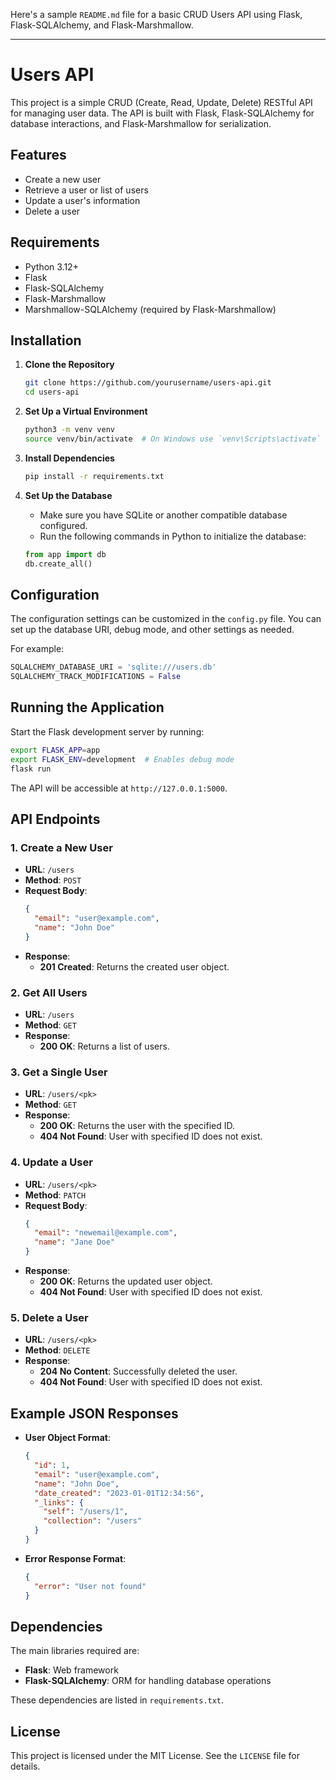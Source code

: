 Here's a sample `README.md` file for a basic CRUD Users API using Flask, Flask-SQLAlchemy, and Flask-Marshmallow.

---

# Users API

This project is a simple CRUD (Create, Read, Update, Delete) RESTful API for managing user data. The API is built with Flask, Flask-SQLAlchemy for database interactions, and Flask-Marshmallow for serialization.

## Features

- Create a new user
- Retrieve a user or list of users
- Update a user's information
- Delete a user

## Requirements

- Python 3.12+
- Flask
- Flask-SQLAlchemy
- Flask-Marshmallow
- Marshmallow-SQLAlchemy (required by Flask-Marshmallow)

## Installation

1. **Clone the Repository**
   ```bash
   git clone https://github.com/yourusername/users-api.git
   cd users-api
   ```

2. **Set Up a Virtual Environment**
   ```bash
   python3 -m venv venv
   source venv/bin/activate  # On Windows use `venv\Scripts\activate`
   ```

3. **Install Dependencies**
   ```bash
   pip install -r requirements.txt
   ```

4. **Set Up the Database**
   - Make sure you have SQLite or another compatible database configured.
   - Run the following commands in Python to initialize the database:

   ```python
   from app import db
   db.create_all()
   ```

## Configuration

The configuration settings can be customized in the `config.py` file. You can set up the database URI, debug mode, and other settings as needed.

For example:

```python
SQLALCHEMY_DATABASE_URI = 'sqlite:///users.db'
SQLALCHEMY_TRACK_MODIFICATIONS = False
```

## Running the Application

Start the Flask development server by running:

```bash
export FLASK_APP=app
export FLASK_ENV=development  # Enables debug mode
flask run
```

The API will be accessible at `http://127.0.0.1:5000`.

## API Endpoints

### 1. Create a New User

- **URL**: `/users`
- **Method**: `POST`
- **Request Body**:
  ```json
  {
    "email": "user@example.com",
    "name": "John Doe"
  }
  ```
- **Response**:
  - **201 Created**: Returns the created user object.

### 2. Get All Users

- **URL**: `/users`
- **Method**: `GET`
- **Response**:
  - **200 OK**: Returns a list of users.

### 3. Get a Single User

- **URL**: `/users/<pk>`
- **Method**: `GET`
- **Response**:
  - **200 OK**: Returns the user with the specified ID.
  - **404 Not Found**: User with specified ID does not exist.

### 4. Update a User

- **URL**: `/users/<pk>`
- **Method**: `PATCH`
- **Request Body**:
  ```json
  {
    "email": "newemail@example.com",
    "name": "Jane Doe"
  }
  ```
- **Response**:
  - **200 OK**: Returns the updated user object.
  - **404 Not Found**: User with specified ID does not exist.

### 5. Delete a User

- **URL**: `/users/<pk>`
- **Method**: `DELETE`
- **Response**:
  - **204 No Content**: Successfully deleted the user.
  - **404 Not Found**: User with specified ID does not exist.

## Example JSON Responses

- **User Object Format**:
  ```json
  {
    "id": 1,
    "email": "user@example.com",
    "name": "John Doe",
    "date_created": "2023-01-01T12:34:56",
    "_links": {
      "self": "/users/1",
      "collection": "/users"
    }
  }
  ```

- **Error Response Format**:
  ```json
  {
    "error": "User not found"
  }
  ```


## Dependencies

The main libraries required are:

- **Flask**: Web framework
- **Flask-SQLAlchemy**: ORM for handling database operations

[//]: # (- **Flask-Marshmallow**: Serialization/deserialization support)
[//]: # (- **Marshmallow-SQLAlchemy**: Integration of Marshmallow with SQLAlchemy models)

These dependencies are listed in `requirements.txt`.

## License

This project is licensed under the MIT License. See the `LICENSE` file for details.

